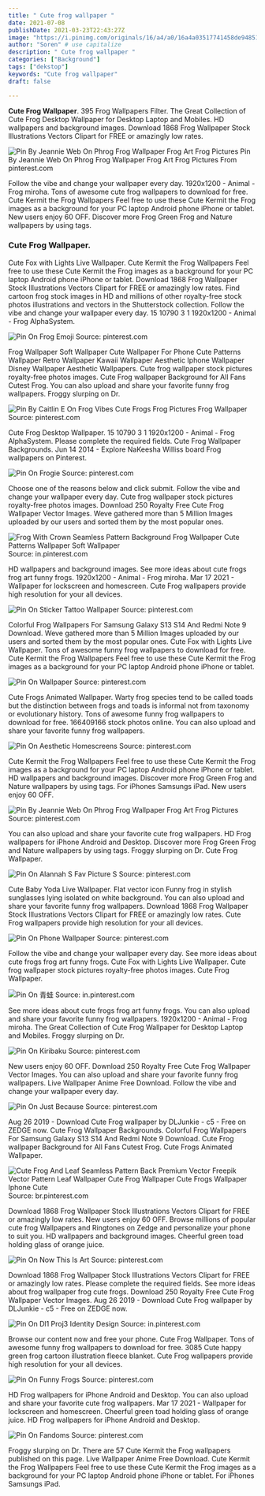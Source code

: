 ```yaml
---
title: " Cute frog wallpaper "
date: 2021-07-08
publishDate: 2021-03-23T22:43:27Z
image: "https://i.pinimg.com/originals/16/a4/a0/16a4a03517741458de94851d352fcfd9.jpg"
author: "Soren" # use capitalize
description: " Cute frog wallpaper "
categories: ["Background"]
tags: ["dekstop"]
keywords: "Cute frog wallpaper"
draft: false

---
```



**Cute Frog Wallpaper**. 395 Frog Wallpapers Filter. The Great Collection of Cute Frog Desktop Wallpaper for Desktop Laptop and Mobiles. HD wallpapers and background images. Download 1868 Frog Wallpaper Stock Illustrations Vectors Clipart for FREE or amazingly low rates.

![Pin By Jeannie Web On Phrog Frog Wallpaper Frog Art Frog Pictures](https://i.pinimg.com/originals/a9/87/d5/a987d56a3ac7d8d9b8e39f03ae879359.jpg "Pin By Jeannie Web On Phrog Frog Wallpaper Frog Art Frog Pictures")
Pin By Jeannie Web On Phrog Frog Wallpaper Frog Art Frog Pictures From pinterest.com


Follow the vibe and change your wallpaper every day. 1920x1200 - Animal - Frog miroha. Tons of awesome cute frog wallpapers to download for free. Cute Kermit the Frog Wallpapers Feel free to use these Cute Kermit the Frog images as a background for your PC laptop Android phone iPhone or tablet. New users enjoy 60 OFF. Discover more Frog Green Frog and Nature wallpapers by using tags.

### Cute Frog Wallpaper.

Cute Fox with Lights Live Wallpaper. Cute Kermit the Frog Wallpapers Feel free to use these Cute Kermit the Frog images as a background for your PC laptop Android phone iPhone or tablet. Download 1868 Frog Wallpaper Stock Illustrations Vectors Clipart for FREE or amazingly low rates. Find cartoon frog stock images in HD and millions of other royalty-free stock photos illustrations and vectors in the Shutterstock collection. Follow the vibe and change your wallpaper every day. 15 10790 3 1 1920x1200 - Animal - Frog AlphaSystem.


![Pin On Frog Emoji](https://i.pinimg.com/originals/d9/cb/c0/d9cbc0cde04869ce08900dfd01967a81.jpg "Pin On Frog Emoji")
Source: pinterest.com

Frog Wallpaper Soft Wallpaper Cute Wallpaper For Phone Cute Patterns Wallpaper Retro Wallpaper Kawaii Wallpaper Aesthetic Iphone Wallpaper Disney Wallpaper Aesthetic Wallpapers. Cute frog wallpaper stock pictures royalty-free photos images. Cute Frog wallpaper Background for All Fans Cutest Frog. You can also upload and share your favorite funny frog wallpapers. Froggy slurping on Dr.

![Pin By Caitlin E On Frog Vibes Cute Frogs Frog Pictures Frog Wallpaper](https://i.pinimg.com/originals/57/81/86/5781860182f47ebb7e7e2ea9d2954510.jpg "Pin By Caitlin E On Frog Vibes Cute Frogs Frog Pictures Frog Wallpaper")
Source: pinterest.com

Cute Frog Desktop Wallpaper. 15 10790 3 1 1920x1200 - Animal - Frog AlphaSystem. Please complete the required fields. Cute Frog Wallpaper Backgrounds. Jun 14 2014 - Explore NaKeesha Williss board Frog wallpapers on Pinterest.

![Pin On Frogie](https://i.pinimg.com/originals/1e/e6/d7/1ee6d73ef7cd7f00c1360fb11131956e.png "Pin On Frogie")
Source: pinterest.com

Choose one of the reasons below and click submit. Follow the vibe and change your wallpaper every day. Cute frog wallpaper stock pictures royalty-free photos images. Download 250 Royalty Free Cute Frog Wallpaper Vector Images. Weve gathered more than 5 Million Images uploaded by our users and sorted them by the most popular ones.

![Frog With Crown Seamless Pattern Background Frog Wallpaper Cute Patterns Wallpaper Soft Wallpaper](https://i.pinimg.com/736x/ae/4e/e9/ae4ee98fdb50e3a0addc9fc7ed781966.jpg "Frog With Crown Seamless Pattern Background Frog Wallpaper Cute Patterns Wallpaper Soft Wallpaper")
Source: in.pinterest.com

HD wallpapers and background images. See more ideas about cute frogs frog art funny frogs. 1920x1200 - Animal - Frog miroha. Mar 17 2021 - Wallpaper for lockscreen and homescreen. Cute Frog wallpapers provide high resolution for your all devices.

![Pin On Sticker Tattoo Wallpaper](https://i.pinimg.com/originals/dc/7e/0d/dc7e0da05ae8023fdfe9e26bc7d3db7f.jpg "Pin On Sticker Tattoo Wallpaper")
Source: pinterest.com

Colorful Frog Wallpapers For Samsung Galaxy S13 S14 And Redmi Note 9 Download. Weve gathered more than 5 Million Images uploaded by our users and sorted them by the most popular ones. Cute Fox with Lights Live Wallpaper. Tons of awesome funny frog wallpapers to download for free. Cute Kermit the Frog Wallpapers Feel free to use these Cute Kermit the Frog images as a background for your PC laptop Android phone iPhone or tablet.

![Pin On Wallpaper](https://i.pinimg.com/originals/66/a6/2d/66a62d2a93e11db694e86c2baae96f0e.jpg "Pin On Wallpaper")
Source: pinterest.com

Cute Frogs Animated Wallpaper. Warty frog species tend to be called toads but the distinction between frogs and toads is informal not from taxonomy or evolutionary history. Tons of awesome funny frog wallpapers to download for free. 166409166 stock photos online. You can also upload and share your favorite funny frog wallpapers.

![Pin On Aesthetic Homescreens](https://i.pinimg.com/736x/f7/b0/1d/f7b01d2f56238de929153e0e8ac00c12.jpg "Pin On Aesthetic Homescreens")
Source: pinterest.com

Cute Kermit the Frog Wallpapers Feel free to use these Cute Kermit the Frog images as a background for your PC laptop Android phone iPhone or tablet. HD wallpapers and background images. Discover more Frog Green Frog and Nature wallpapers by using tags. For iPhones Samsungs iPad. New users enjoy 60 OFF.

![Pin By Jeannie Web On Phrog Frog Wallpaper Frog Art Frog Pictures](https://i.pinimg.com/originals/a9/87/d5/a987d56a3ac7d8d9b8e39f03ae879359.jpg "Pin By Jeannie Web On Phrog Frog Wallpaper Frog Art Frog Pictures")
Source: pinterest.com

You can also upload and share your favorite cute frog wallpapers. HD Frog wallpapers for iPhone Android and Desktop. Discover more Frog Green Frog and Nature wallpapers by using tags. Froggy slurping on Dr. Cute Frog Wallpaper.

![Pin On Alannah S Fav Picture S](https://i.pinimg.com/736x/d8/e9/6f/d8e96fb25015e5dcdbb3cdfda114e0d3.jpg "Pin On Alannah S Fav Picture S")
Source: pinterest.com

Cute Baby Yoda Live Wallpaper. Flat vector icon Funny frog in stylish sunglasses lying isolated on white background. You can also upload and share your favorite funny frog wallpapers. Download 1868 Frog Wallpaper Stock Illustrations Vectors Clipart for FREE or amazingly low rates. Cute Frog wallpapers provide high resolution for your all devices.

![Pin On Phone Wallpaper](https://i.pinimg.com/736x/c1/19/3a/c1193af9a3b13b8828108ecf076ae4cd.jpg "Pin On Phone Wallpaper")
Source: pinterest.com

Follow the vibe and change your wallpaper every day. See more ideas about cute frogs frog art funny frogs. Cute Fox with Lights Live Wallpaper. Cute frog wallpaper stock pictures royalty-free photos images. Cute Frog Wallpaper.

![Pin On 青蛙](https://i.pinimg.com/originals/a9/a3/e1/a9a3e138385beb21fb7ff6637cfb5a27.jpg "Pin On 青蛙")
Source: in.pinterest.com

See more ideas about cute frogs frog art funny frogs. You can also upload and share your favorite funny frog wallpapers. 1920x1200 - Animal - Frog miroha. The Great Collection of Cute Frog Wallpaper for Desktop Laptop and Mobiles. Froggy slurping on Dr.

![Pin On Kiribaku](https://i.pinimg.com/474x/15/df/2d/15df2d0c8b27bb3499e734d52f9204cd.jpg "Pin On Kiribaku")
Source: pinterest.com

New users enjoy 60 OFF. Download 250 Royalty Free Cute Frog Wallpaper Vector Images. You can also upload and share your favorite funny frog wallpapers. Live Wallpaper Anime Free Download. Follow the vibe and change your wallpaper every day.

![Pin On Just Because](https://i.pinimg.com/originals/d2/8d/fe/d28dfe778a035b5544afc1128216c8a5.png "Pin On Just Because")
Source: pinterest.com

Aug 26 2019 - Download Cute Frog wallpaper by DLJunkie - c5 - Free on ZEDGE now. Cute Frog Wallpaper Backgrounds. Colorful Frog Wallpapers For Samsung Galaxy S13 S14 And Redmi Note 9 Download. Cute Frog wallpaper Background for All Fans Cutest Frog. Cute Frogs Animated Wallpaper.

![Cute Frog And Leaf Seamless Pattern Back Premium Vector Freepik Vector Pattern Leaf Wallpaper Cute Frog Wallpaper Cute Frogs Wallpaper Iphone Cute](https://i.pinimg.com/originals/b1/4e/2a/b14e2aa335b6bc17f86b0ba70c673d6d.jpg "Cute Frog And Leaf Seamless Pattern Back Premium Vector Freepik Vector Pattern Leaf Wallpaper Cute Frog Wallpaper Cute Frogs Wallpaper Iphone Cute")
Source: br.pinterest.com

Download 1868 Frog Wallpaper Stock Illustrations Vectors Clipart for FREE or amazingly low rates. New users enjoy 60 OFF. Browse millions of popular cute frog Wallpapers and Ringtones on Zedge and personalize your phone to suit you. HD wallpapers and background images. Cheerful green toad holding glass of orange juice.

![Pin On Now This Is Art](https://i.pinimg.com/736x/1b/9e/96/1b9e96b4d8b8d93a0f5ee61d8dde3d7e.jpg "Pin On Now This Is Art")
Source: pinterest.com

Download 1868 Frog Wallpaper Stock Illustrations Vectors Clipart for FREE or amazingly low rates. Please complete the required fields. See more ideas about frog wallpaper frog cute frogs. Download 250 Royalty Free Cute Frog Wallpaper Vector Images. Aug 26 2019 - Download Cute Frog wallpaper by DLJunkie - c5 - Free on ZEDGE now.

![Pin On Dl1 Proj3 Identity Design](https://i.pinimg.com/originals/22/fa/7a/22fa7a01e537300861df43f8fb4f4805.png "Pin On Dl1 Proj3 Identity Design")
Source: in.pinterest.com

Browse our content now and free your phone. Cute Frog Wallpaper. Tons of awesome funny frog wallpapers to download for free. 3085 Cute happy green frog cartoon illustration fleece blanket. Cute Frog wallpapers provide high resolution for your all devices.

![Pin On Funny Frogs](https://i.pinimg.com/736x/f0/49/39/f04939a6da4de715d391d69c1824182f.jpg "Pin On Funny Frogs")
Source: pinterest.com

HD Frog wallpapers for iPhone Android and Desktop. You can also upload and share your favorite cute frog wallpapers. Mar 17 2021 - Wallpaper for lockscreen and homescreen. Cheerful green toad holding glass of orange juice. HD Frog wallpapers for iPhone Android and Desktop.

![Pin On Fandoms](https://i.pinimg.com/originals/16/a4/a0/16a4a03517741458de94851d352fcfd9.jpg "Pin On Fandoms")
Source: pinterest.com

Froggy slurping on Dr. There are 57 Cute Kermit the Frog wallpapers published on this page. Live Wallpaper Anime Free Download. Cute Kermit the Frog Wallpapers Feel free to use these Cute Kermit the Frog images as a background for your PC laptop Android phone iPhone or tablet. For iPhones Samsungs iPad.

